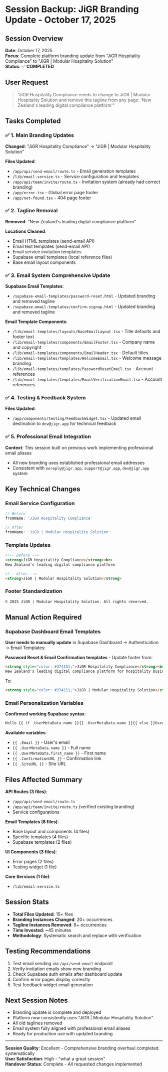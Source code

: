 # Session Backup: JiGR Branding Update - October 17, 2025

## Session Overview
**Date**: October 17, 2025  
**Focus**: Complete platform branding update from "JiGR Hospitality Compliance" to "JiGR | Modular Hospitality Solution"  
**Status**: ✅ **COMPLETED**

## User Request
> "JiGR Hospitality Compliance needs to change to JiGR | Modular Hospitality Solution and remove this tagline from any page: 'New Zealand's leading digital compliance platform'"

## Tasks Completed

### ✅ 1. Main Branding Updates
**Changed**: "JiGR Hospitality Compliance" → "JiGR | Modular Hospitality Solution"

**Files Updated**:
- `/app/api/send-email/route.ts` - Email generation templates
- `/lib/email-service.ts` - Service configuration and templates
- `/app/api/team/invite/route.ts` - Invitation system (already had correct branding)
- `/app/error.tsx` - Global error page footer
- `/app/not-found.tsx` - 404 page footer

### ✅ 2. Tagline Removal
**Removed**: "New Zealand's leading digital compliance platform"

**Locations Cleaned**:
- Email HTML templates (send-email API)
- Email text templates (send-email API)  
- Email service invitation templates
- Supabase email templates (local reference files)
- Base email layout components

### ✅ 3. Email System Comprehensive Update
**Supabase Email Templates**:
- `/supabase-email-templates/password-reset.html` - Updated branding and removed tagline
- `/supabase-email-templates/confirm-signup.html` - Updated branding and removed tagline

**Email Template Components**:
- `/lib/email-templates/layouts/BaseEmailLayout.tsx` - Title defaults and footer text
- `/lib/email-templates/components/EmailFooter.tsx` - Company name and copyright
- `/lib/email-templates/components/EmailHeader.tsx` - Default titles
- `/lib/email-templates/templates/WelcomeEmail.tsx` - Welcome message branding
- `/lib/email-templates/templates/PasswordResetEmail.tsx` - Account references
- `/lib/email-templates/templates/EmailVerificationEmail.tsx` - Account references

### ✅ 4. Testing & Feedback System
**Files Updated**:
- `/app/components/testing/FeedbackWidget.tsx` - Updated email destination to `dev@jigr.app` for technical feedback

### ✅ 5. Professional Email Integration
**Context**: This session built on previous work implementing professional email aliases
- All new branding uses established professional email addresses
- Consistent with `noreply@jigr.app`, `support@jigr.app`, `dev@jigr.app` system

## Key Technical Changes

### Email Service Configuration
```typescript
// Before
fromName: 'JiGR Hospitality Compliance'

// After  
fromName: 'JiGR | Modular Hospitality Solution'
```

### Template Updates
```html
<!-- Before -->
<strong>JiGR Hospitality Compliance</strong><br>
New Zealand's leading digital compliance platform

<!-- After -->
<strong>JiGR | Modular Hospitality Solution</strong>
```

### Footer Standardization
```html
© 2025 JiGR | Modular Hospitality Solution. All rights reserved.
```

## Manual Action Required

### Supabase Dashboard Email Templates
**User needs to manually update** in Supabase Dashboard → Authentication → Email Templates:

**Password Reset & Email Confirmation templates** - Update footer from:
```html
<strong style="color: #374151;">JiGR Hospitality Compliance</strong><br>
New Zealand's leading digital compliance platform for hospitality businesses
```

To:
```html
<strong style="color: #374151;">JiGR | Modular Hospitality Solution</strong>
```

### Email Personalization Variables
**Confirmed working Supabase syntax**:
```html
Hello {{ if .UserMetaData.name }}{{ .UserMetaData.name }}{{ else }}User{{ end }}
```

**Available variables**:
- `{{ .Email }}` - User's email
- `{{ .UserMetaData.name }}` - Full name
- `{{ .UserMetaData.first_name }}` - First name
- `{{ .ConfirmationURL }}` - Confirmation link
- `{{ .SiteURL }}` - Site URL

## Files Affected Summary

**API Routes (3 files)**:
- `/app/api/send-email/route.ts`
- `/app/api/team/invite/route.ts` (verified existing branding)
- Service configurations

**Email Templates (8 files)**:
- Base layout and components (4 files)
- Specific templates (4 files)  
- Supabase templates (2 files)

**UI Components (3 files)**:
- Error pages (2 files)
- Testing widget (1 file)

**Core Services (1 file)**:
- `/lib/email-service.ts`

## Session Stats
- **Total Files Updated**: 15+ files
- **Branding Instances Changed**: 20+ occurrences
- **Tagline Instances Removed**: 8+ occurrences
- **Time Invested**: ~45 minutes
- **Methodology**: Systematic search and replace with verification

## Testing Recommendations
1. Test email sending via `/api/send-email` endpoint
2. Verify invitation emails show new branding
3. Check Supabase auth emails after dashboard update
4. Confirm error pages display correctly
5. Test feedback widget email generation

## Next Session Notes
- Branding update is complete and deployed
- Platform now consistently uses "JiGR | Modular Hospitality Solution"
- All old taglines removed
- Email system fully aligned with professional email aliases
- Ready for production use with updated branding

---
**Session Quality**: Excellent - Comprehensive branding overhaul completed systematically  
**User Satisfaction**: High - "what a great session"  
**Handover Status**: Complete - All requested changes implemented